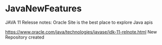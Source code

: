 # JavaNewFeatures

JAVA 11 Relesse notes:
Oracle Site is the best place to explore Java apis

https://www.oracle.com/java/technologies/javase/jdk-11-relnote.html
 New Repository created